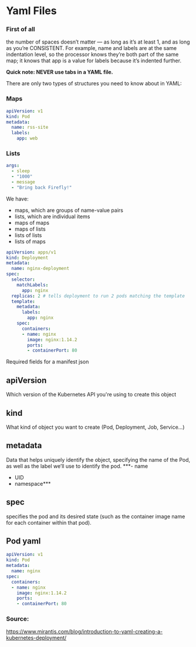 # Yaml Files

### First of all
the number of spaces doesn’t matter — as long as it’s at least 1, and as long as you’re CONSISTENT.
For example, name and labels are at the same indentation level, so the processor knows they’re both
part of the same map; it knows that app is a value for labels because it’s indented further.

**Quick note: NEVER use tabs in a YAML file.**

There are only two types of structures you need to know about in YAML:
### Maps
```yaml
apiVersion: v1
kind: Pod
metadata:
  name: rss-site
  labels:
    app: web
```

### Lists
```yaml
args:
  - sleep
  - "1000"
  - message
  - "Bring back Firefly!"
```

We have:
- maps, which are groups of name-value pairs
- lists, which are individual items
- maps of maps
- maps of lists
- lists of lists
- lists of maps

```yaml
apiVersion: apps/v1
kind: Deployment
metadata:
  name: nginx-deployment
spec:
  selector:
    matchLabels:
      app: nginx
  replicas: 2 # tells deployment to run 2 pods matching the template
  template:
    metadata:
      labels:
        app: nginx
    spec:
      containers:
      - name: nginx
        image: nginx:1.14.2
        ports:
        - containerPort: 80

```

Required fields for a manifest json 
## apiVersion
Which version of the Kubernetes API you're using to create this object

## kind
What kind of object you want to create (Pod, Deployment, Job, Service...)
## metadata
Data that helps uniquely identify the object, specifying the name of the Pod, as well as the label we’ll use to identify the pod.
***- name
- UID
- namespace***

## spec
specifies the pod and its desired state (such as the container image name for each container within that pod).


## Pod yaml
```yaml
apiVersion: v1
kind: Pod
metadata:
  name: nginx
spec:
  containers:
  - name: nginx
    image: nginx:1.14.2
    ports:
    - containerPort: 80
```

### Source:
https://www.mirantis.com/blog/introduction-to-yaml-creating-a-kubernetes-deployment/
